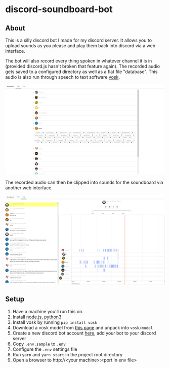 # discord-soundboard-bot
## About
This is a silly discord bot I made for my discord server. It allows you to upload sounds as you please and play them back into discord via a web interface.

The bot will also record every thing spoken in whatever channel it is in (provided discord.js hasn't broken that feature again). The recorded audio gets saved to a configured directory as well as a flat file "database". This audio is also run through speech to text software [vosk](https://github.com/alphacep/vosk-api).

![Play interface](/github/play-interface.png)

The recorded audio can then be clipped into sounds for the soundboard via another web interface.

![Clip interface](/github/clip-interface.png)

## Setup
1. Have a machine you'll run this on.
2. Install [node.js](https://nodejs.org/), [python3](https://www.python.org/)
3. Install vosk by running `pip install vosk`
4. Download a vosk model from [this page](https://alphacephei.com/vosk/models.html) and unpack into `vosk/model`
5. Create a new discord bot account [here](https://discord.com/developers/applications), add your bot to your discord server
6. Copy `.env.sample` to `.env`
7. Configure the `.env` settings file
8. Run `yarn` and `yarn start` in the project root directory
9. Open a browser to http://\<your machine>:\<port in env file>

